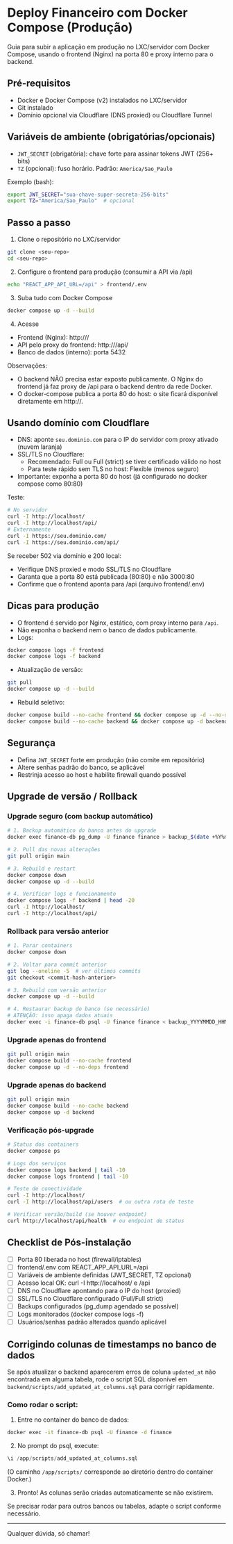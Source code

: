 # Deploy Financeiro com Docker Compose (Produção)

Guia para subir a aplicação em produção no LXC/servidor com Docker Compose, usando o frontend (Nginx) na porta 80 e proxy interno para o backend.

## Pré-requisitos
- Docker e Docker Compose (v2) instalados no LXC/servidor
- Git instalado
- Domínio opcional via Cloudflare (DNS proxied) ou Cloudflare Tunnel

## Variáveis de ambiente (obrigatórias/opcionais)
- `JWT_SECRET` (obrigatória): chave forte para assinar tokens JWT (256+ bits)
- `TZ` (opcional): fuso horário. Padrão: `America/Sao_Paulo`

Exemplo (bash):
```bash
export JWT_SECRET="sua-chave-super-secreta-256-bits"
export TZ="America/Sao_Paulo"  # opcional
```

## Passo a passo

1) Clone o repositório no LXC/servidor
```bash
git clone <seu-repo>
cd <seu-repo>
```

2) Configure o frontend para produção (consumir a API via /api)
```bash
echo "REACT_APP_API_URL=/api" > frontend/.env
```

3) Suba tudo com Docker Compose
```bash
docker compose up -d --build
```

4) Acesse
- Frontend (Nginx): http://<IP-do-servidor>/
- API pelo proxy do frontend: http://<IP-do-servidor>/api/
- Banco de dados (interno): porta 5432

Observações:
- O backend NÃO precisa estar exposto publicamente. O Nginx do frontend já faz proxy de /api para o backend dentro da rede Docker.
- O docker-compose publica a porta 80 do host: o site ficará disponível diretamente em http://<IP>.

## Usando domínio com Cloudflare
- DNS: aponte `seu.dominio.com` para o IP do servidor com proxy ativado (nuvem laranja)
- SSL/TLS no Cloudflare:
  - Recomendado: Full ou Full (strict) se tiver certificado válido no host
  - Para teste rápido sem TLS no host: Flexible (menos seguro)
- Importante: exponha a porta 80 do host (já configurado no docker compose como 80:80)

Teste:
```bash
# No servidor
curl -I http://localhost/
curl -I http://localhost/api/
# Externamente
curl -I https://seu.dominio.com/
curl -I https://seu.dominio.com/api/
```

Se receber 502 via domínio e 200 local:
- Verifique DNS proxied e modo SSL/TLS no Cloudflare
- Garanta que a porta 80 está publicada (80:80) e não 3000:80
- Confirme que o frontend aponta para /api (arquivo frontend/.env)

## Dicas para produção
- O frontend é servido por Nginx, estático, com proxy interno para `/api`.
- Não exponha o backend nem o banco de dados publicamente.
- Logs:
```bash
docker compose logs -f frontend
docker compose logs -f backend
```
- Atualização de versão:
```bash
git pull
docker compose up -d --build
```
- Rebuild seletivo:
```bash
docker compose build --no-cache frontend && docker compose up -d --no-deps frontend
docker compose build --no-cache backend && docker compose up -d backend
```

## Segurança
- Defina `JWT_SECRET` forte em produção (não comite em repositório)
- Altere senhas padrão do banco, se aplicável
- Restrinja acesso ao host e habilite firewall quando possível

## Upgrade de versão / Rollback

### Upgrade seguro (com backup automático)
```bash
# 1. Backup automático do banco antes do upgrade
docker exec finance-db pg_dump -U finance finance > backup_$(date +%Y%m%d_%H%M%S).sql

# 2. Pull das novas alterações
git pull origin main

# 3. Rebuild e restart
docker compose down
docker compose up -d --build

# 4. Verificar logs e funcionamento
docker compose logs -f backend | head -20
curl -I http://localhost/
curl -I http://localhost/api/
```

### Rollback para versão anterior
```bash
# 1. Parar containers
docker compose down

# 2. Voltar para commit anterior
git log --oneline -5  # ver últimos commits
git checkout <commit-hash-anterior>

# 3. Rebuild com versão anterior
docker compose up -d --build

# 4. Restaurar backup do banco (se necessário)
# ATENÇÃO: isso apaga dados atuais
docker exec -i finance-db psql -U finance finance < backup_YYYYMMDD_HHMMSS.sql
```

### Upgrade apenas do frontend
```bash
git pull origin main
docker compose build --no-cache frontend
docker compose up -d --no-deps frontend
```

### Upgrade apenas do backend
```bash
git pull origin main
docker compose build --no-cache backend
docker compose up -d backend
```

### Verificação pós-upgrade
```bash
# Status dos containers
docker compose ps

# Logs dos serviços
docker compose logs backend | tail -10
docker compose logs frontend | tail -10

# Teste de conectividade
curl -I http://localhost/
curl -I http://localhost/api/users  # ou outra rota de teste

# Verificar versão/build (se houver endpoint)
curl http://localhost/api/health  # ou endpoint de status
```

## Checklist de Pós-instalação

- [ ] Porta 80 liberada no host (firewall/iptables)
- [ ] frontend/.env com REACT_APP_API_URL=/api
- [ ] Variáveis de ambiente definidas (JWT_SECRET, TZ opcional)
- [ ] Acesso local OK: curl -I http://localhost/ e /api
- [ ] DNS no Cloudflare apontando para o IP do host (proxied)
- [ ] SSL/TLS no Cloudflare configurado (Full/Full strict)
- [ ] Backups configurados (pg_dump agendado se possível)
- [ ] Logs monitorados (docker compose logs -f)
- [ ] Usuários/senhas padrão alterados quando aplicável

## Corrigindo colunas de timestamps no banco de dados

Se após atualizar o backend aparecerem erros de coluna `updated_at` não encontrada em alguma tabela, rode o script SQL disponível em `backend/scripts/add_updated_at_columns.sql` para corrigir rapidamente.

### Como rodar o script:

1. Entre no container do banco de dados:
```bash
docker exec -it finance-db psql -U finance -d finance
```

2. No prompt do psql, execute:
```sql
\i /app/scripts/add_updated_at_columns.sql
```
(O caminho `/app/scripts/` corresponde ao diretório dentro do container Docker.)

3. Pronto! As colunas serão criadas automaticamente se não existirem.

Se precisar rodar para outros bancos ou tabelas, adapte o script conforme necessário.

---

Qualquer dúvida, só chamar!